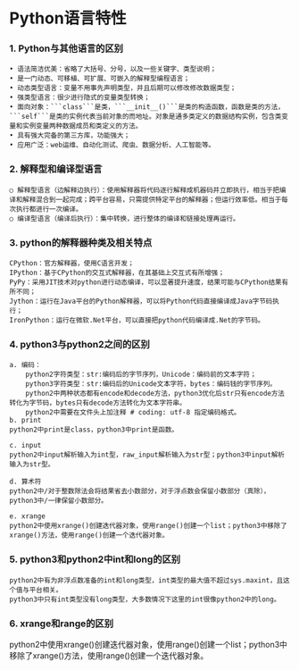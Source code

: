 # Python语言特性

### 	1. Python与其他语言的区别
	• 语法简洁优美：省略了大括号、分号，以及一些关键字、类型说明；
	• 是一门动态、可移植、可扩展、可嵌入的解释型编程语言；
	• 动态类型语言：变量不用事先声明类型，并且后期可以修改修改数据类型；
	• 强类型语言：很少进行隐式的变量类型转换；
	• 面向对象：```class```是类，```__init__()```是类的构造函数，函数是类的方法，```self```是类的实例代表当前对象的而地址。对象是通多类定义的数据结构实例，包含类变量和实例变量两种数据成员和类定义的方法。
	• 具有强大完备的第三方库，功能强大；
	• 应用广泛：web运维、自动化测试、爬虫、数据分析、人工智能等。
	
### 	2. 解释型和编译型语言
	○ 解释型语言（边解释边执行）：使用解释器将代码逐行解释成机器码并立即执行，相当于把编译和解释混合到一起完成；跨平台容易，只需提供特定平台的解释器；但运行效率低。相当于每次执行都进行一次编译。
	○ 编译型语言（编译后执行）：集中转换，进行整体的编译和链接处理再运行。
	
### 	3. python的解释器种类及相关特点
	CPython：官方解释器，使用C语言开发；
	IPython：基于CPython的交互式解释器，在其基础上交互式有所增强；
	PyPy：采用JIT技术对python进行动态编译，可以显著提升速度，结果可能与CPython结果有所不同；
	Jython：运行在Java平台的Python解释器，可以将Python代码直接编译成Java字节码执行；
	IronPython：运行在微软.Net平台，可以直接把python代码编译成.Net的字节码。

### 	4. python3与python2之间的区别
	a. 编码：
		python2字符类型：str:编码后的字节序列，Unicode：编码前的文本字符；  
		python3字符类型：str:编码后的Unicode文本字符，bytes：编码钱的字节序列。  
		python2中两种状态都有encode和decode方法，python3优化后str只有encode方法转化为字节码，bytes只有decode方法转化为文本字符串。
		python2中需要在文件头上加注释 # coding: utf-8 指定编码格式。
	b. print
	python2中print是class，python3中print是函数。
	
	c. input
	python2中input解析输入为int型，raw_input解析输入为str型；python3中input解析输入为str型。
	
	d. 算术符
	python2中/对于整数除法会将结果省去小数部分，对于浮点数会保留小数部分（真除），python3中/一律保留小数部分。
	
	e. xrange
	python2中使用xrange()创建迭代器对象，使用range()创建一个list；python3中移除了xrange()方法，使用range()创建一个迭代器对象。
	
### 	5. python3和python2中int和long的区别
	python2中有为非浮点数准备的int和long类型，int类型的最大值不超过sys.maxint，且这个值与平台相关。
	python3中只有int类型没有long类型，大多数情况下这里的int很像python2中的long。
	
### 	6. xrange和range的区别
python2中使用xrange()创建迭代器对象，使用range()创建一个list；python3中移除了xrange()方法，使用range()创建一个迭代器对象。